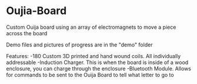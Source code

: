 # Oujia-Board
Custom Ouija board using an array of electromagnets to move a piece across the board

Demo files and pictures of progress are in the "demo" folder


Features:
-180 Custom 3D printed and hand wound coils. All individually addressable
-Induction Charger. This is when the board is inside of a wood enclosure, you can charge through the enclosure
-Bluetooth Module. Allows for commands to be sent to the Ouija Board to tell what letter to go to
